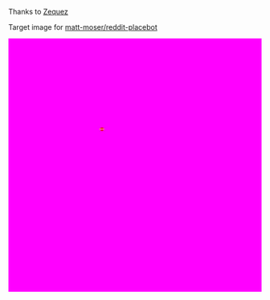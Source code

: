 Thanks to [Zequez](https://github.com/Zequez/)

Target image for [matt-moser/reddit-placebot](https://github.com/matt-moser/reddit-placebot)

![This is how it looks now, but it might change when you read it, visit the placebot-isu-target repo to see how it actually is right now](https://raw.githubusercontent.com/matt-moser/placebot-isu-target/master/official_target.bmp)
